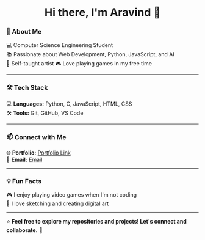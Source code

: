 <h1 align="center">Hi there, I'm Aravind 👋</h1>

### 🚀 About Me  
💻 Computer Science Engineering Student  
📚 Passionate about Web Development, Python, JavaScript, and AI  
🎨 Self-taught artist
🎮 Love playing games in my free time  

---

### 🛠 Tech Stack 
💻 **Languages:** Python, C, JavaScript, HTML, CSS  
🛠 **Tools:** Git, GitHub, VS Code  

---

### 📫 Connect with Me  
🌐 **Portfolio:** [Portfolio Link](https://aravinnndddd.github.io/Aravind-portfolio-v1/)  
📩 **Email:** [Email](aravinnndddd73@gmail.com)  

---

### 💡 Fun Facts  
🎮 I enjoy playing video games when I'm not coding  
🎨 I love sketching and creating digital art  

---

⭐ **Feel free to explore my repositories and projects! Let's connect and collaborate.** 🚀  

